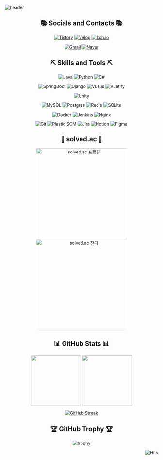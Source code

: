 ![header](https://capsule-render.vercel.app/api?type=waving&color=AFD98B&height=120&animation=fadeIn&section=footer&text=Welcome+to+miyeon's+GitHub!&fontAlign=50&fontAlignY=70&fontColor=ffffff&fontSize=30)

<div align="center">

## 📚 Socials and Contacts 📚

<!-- Social -->
[![Tistory](https://img.shields.io/badge/Tistory-000000.svg?style=for-the-badge&logo=tistory&logoColor=white)](https://dev-miyeon.tistory.com/)
[![Velog](https://img.shields.io/badge/Velog-20C997.svg?style=for-the-badge&logo=velog&logoColor=white)](https://velog.io/@422haha/posts)
[![Itch.io](https://img.shields.io/badge/Itch-%23FF0B34.svg?style=for-the-badge&logo=Itch.io&logoColor=white)](https://mi-yeon.itch.io/)

<!-- Contact -->
[![Gmail](https://img.shields.io/badge/Gmail-D14836?style=for-the-badge&logo=gmail&logoColor=white)](mailto:422haha@gmail.com)
[![Naver](https://img.shields.io/badge/Naver-03C75A?style=for-the-badge&logo=naver&logoColor=white)](mailto:422haha@naver.com)

## ⛏️ Skills and Tools ⛏️

<!-- Programming Languages -->
![Java](https://img.shields.io/badge/java-%23ED8B00.svg?style=for-the-badge&logo=openjdk&logoColor=white)
![Python](https://img.shields.io/badge/python-3670A0?style=for-the-badge&logo=python&logoColor=ffdd54)
![C#](https://img.shields.io/badge/c%23-%23239120.svg?style=for-the-badge&logo=c-sharp&logoColor=white)

<!-- Frameworks -->
![SpringBoot](https://img.shields.io/badge/springboot-%236DB33F.svg?style=for-the-badge&logo=springboot&logoColor=white)
![Django](https://img.shields.io/badge/django-%23092E20.svg?style=for-the-badge&logo=django&logoColor=white)
![Vue.js](https://img.shields.io/badge/vuejs-%2335495e.svg?style=for-the-badge&logo=vuedotjs&logoColor=%234FC08D)
![Vuetify](https://img.shields.io/badge/Vuetify-1867C0?style=for-the-badge&logo=vuetify&logoColor=AEDDFF)

<!-- Game Engines -->
![Unity](https://img.shields.io/badge/unity-%23000000.svg?style=for-the-badge&logo=unity&logoColor=white)

<!-- Databases -->
![MySQL](https://img.shields.io/badge/mysql-4479A1.svg?style=for-the-badge&logo=mysql&logoColor=white)
![Postgres](https://img.shields.io/badge/postgres-%23316192.svg?style=for-the-badge&logo=postgresql&logoColor=white)
![Redis](https://img.shields.io/badge/redis-%23DD0031.svg?style=for-the-badge&logo=redis&logoColor=white)
![SQLite](https://img.shields.io/badge/sqlite-%2307405e.svg?style=for-the-badge&logo=sqlite&logoColor=white)

<!-- DevOps -->
![Docker](https://img.shields.io/badge/docker-%230db7ed.svg?style=for-the-badge&logo=docker&logoColor=white)
![Jenkins](https://img.shields.io/badge/jenkins-%232C5263.svg?style=for-the-badge&logo=jenkins&logoColor=white)
![Nginx](https://img.shields.io/badge/nginx-%23009639.svg?style=for-the-badge&logo=nginx&logoColor=white)

<!-- Version Control & Tools -->
![Git](https://img.shields.io/badge/git-%23F05033.svg?style=for-the-badge&logo=git&logoColor=white)
![Plastic SCM](https://img.shields.io/badge/plastic%20scm-%233A8ABF.svg?style=for-the-badge&logo=plastic%20scm&logoColor=white)
![Jira](https://img.shields.io/badge/jira-%230A0FFF.svg?style=for-the-badge&logo=jira&logoColor=white)
![Notion](https://img.shields.io/badge/Notion-%23000000.svg?style=for-the-badge&logo=notion&logoColor=white)
![Figma](https://img.shields.io/badge/figma-%23F24E1E.svg?style=for-the-badge&logo=figma&logoColor=white)

## 🌱 solved.ac 🌱

<img src="http://mazassumnida.wtf/api/v2/generate_badge?boj=422haha" alt="solved.ac 프로필" width="300"/>
<img src="http://mazandi.herokuapp.com/api?handle=422haha&theme=warm" alt="solved.ac 잔디" width="300"/>

## 📊 GitHub Stats 📊

<div align="center">

<img src="https://github-readme-stats.vercel.app/api?username=422haha&show_icons=true&theme=vue" height="165">
<img src="https://github-readme-stats.vercel.app/api/top-langs/?username=422haha&layout=compact&theme=vue" height="165">

</div>

<div align="center">
  
[![GitHub Streak](https://github-readme-streak-stats.herokuapp.com/?user=422haha&theme=vue)](https://git.io/streak-stats)

</div>

## 🏆 GitHub Trophy 🏆
  
[![trophy](https://github-profile-trophy.vercel.app/?username=422haha&theme=flat&column=7)](https://github.com/422haha/)

</div>

<div align="right">

![Hits](https://hits.seeyoufarm.com/api/count/incr/badge.svg?url=https%3A%2F%2Fgithub.com%2F422haha&count_bg=%239ACB34&title_bg=%23555555&icon=&icon_color=%23E7E7E7&title=views&edge_flat=false)

</div>
